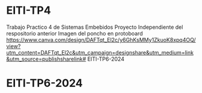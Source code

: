 # EITI-TP4
Trabajo Practico 4 de Sistemas Embebidos
Proyecto Independiente del respositorio anterior
Imagen del poncho en protoboard
https://www.canva.com/design/DAFTqt_El2c/y6GhKsMMy1ZkuoK8xpq4OQ/view?utm_content=DAFTqt_El2c&utm_campaign=designshare&utm_medium=link&utm_source=publishsharelink# EITI-TP6-2024
# EITI-TP6-2024
